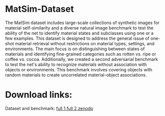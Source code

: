 # MatSim-Dataset
The MatSim dataset includes large-scale collections of synthetic images for material self-similarity and a diverse natural image benchmark to test the ability of the net to identify material states and subclasses using one or a few examples. This dataset is designed to address the general issue of one-shot material retrieval without restrictions on material types, settings, and environments. The main focus is on distinguishing between states of materials and identifying fine-grained categories such as rotten vs. ripe or coffee vs. cocoa. Additionally, we created a second adversarial benchmark to test the net's ability to recognize materials without association with objects or environments. This benchmark involves covering objects with random materials to create uncorrelated material-object associations.

# Download links:
Dataset and benchmark: [full 1](https://e1.pcloud.link/publink/show?code=kZIiSQZCYU5M4HOvnQykql9jxF4h0KiC5MX),[full 2](https://icedrive.net/s/A13FWzZ8V2aP9T4ufGQ1N3fBZxDF),[zenodo](https://zenodo.org/record/7390166#.Y_6cNIBBxH4)


